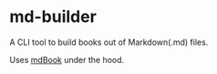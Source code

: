 # md-builder

A CLI tool to build books out of Markdown(.md) files.

Uses [mdBook](https://rust-lang.github.io/mdBook/index.html) under the hood.

